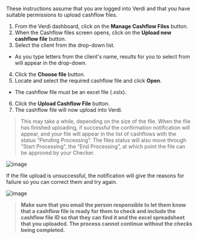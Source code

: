 These instructions assume that you are logged into Verdi and that you have suitable permissions to upload cashflow files.  

1.  From the Verdi dashboard, click on the **Manage Cashflow Files** button.
2.	When the Cashflow files screen opens, click on the **Upload new cashflow file** button.
3.	Select the client from the drop-down list.
-	As you type letters from the client's name, results for you to select from will appear in the drop-down.
4.	Click the **Choose file** button.
5.	Locate and select the required cashflow file and click **Open**.
-	The cashflow file must be an excel file (.xslx).
6.	Click the **Upload Cashflow File** button.
7.	The cashflow file will now upload into Verdi.

> This may take a while, depending on the size of the file. When the file has finished uploading, if successful the confirmation notification will appear, and your file will appear in the list of cashflows with the status “Pending Processing”.
The files status will also move through “Start Processing”, the “End Processing”, at which point the file can be approved by your Checker.


![image](./assets/help/media/Cashflow_upload_successful.png)

If the file upload is unsuccessful, the notification will give the reasons for failure so you can correct them and try again.

![image](./assets/help/media/Cashflow_upload_failed.png)

> **Make sure that you email the person responsible to let them know that a cashflow file is ready for them to check and include the cashflow file ID so that they can find it and the excel spreadsheet that you uploaded. The process cannot continue without the checks being completed.**
